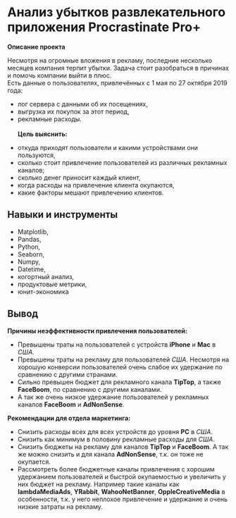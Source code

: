 # Анализ убытков развлекательного приложения Procrastinate Pro+

__Описание проекта__

Несмотря на огромные вложения в рекламу, последние несколько месяцев компания терпит убытки. Задача стоит разобраться в причинах и помочь компании выйти в плюс.<br>
Есть данные о пользователях, привлечённых с 1 мая по 27 октября 2019 года:
* лог сервера с данными об их посещениях,
* выгрузка их покупок за этот период,
* рекламные расходы. <br><br>
__Цель выяснить:__<br>
- откуда приходят пользователи и какими устройствами они пользуются,
- сколько стоит привлечение пользователей из различных рекламных каналов;
- сколько денег приносит каждый клиент,
- когда расходы на привлечение клиента окупаются,
- какие факторы мешают привлечению клиентов.


## Навыки и инструменты

- Matplotlib,
- Pandas,
- Python,
- Seaborn,
- Numpy,
- Datetime,
- когортный анализ,
- продуктовые метрики,
- юнит-экономика

## Вывод

__Причины неэффективности привлечения пользователей:__
- Превышены траты на пользователей с устройств **iPhone** и **Мас** в *США*.
- Превышены траты на рекламу для пользователей *США*. Несмотря на хорошую конверсии пользователей очень слабое их удержание по сравнению с другими странами.
- Сильно превышен бюджет для рекламного канала **TipTop**, а также **FaceBoom**, по сравнению с другими каналами. 
- А так же очень низкое удержание пользователей у рекламных каналов **FaceBoom** и **AdNonSense**.

__Рекомендации для отдела маркетинга:__
- Снизить расходы всех для всех устройств до уровня **РС** в *США*.
- Снизить как минимум в половину рекламные расходы для *США*.
- Снизить бюджеты на рекламу для каналов **TipTop** и **FaceBoom**. А так же можно снизить и для канала **AdNonSense**, т.к. он тоже не окупается.
- Рассмотреть более бюджетные каналы привлечения с хорошим удержанием пользователей и быстрой окупаемостью и увеличить у них бюджет на рекламу. Например такие каналы как **lambdaMediaAds**, **YRabbit**, **WahooNetBanner**, **OppleCreativeMedia** в особенности, т.к. у него неплохое привлечение и удержание и очень низкие затраты на рекламу.

